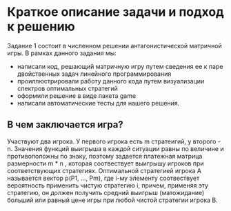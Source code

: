 Краткое описание задачи и подход к решению
========================
Задание 1 состоит в численном решении антагонистической матричной игры.
  В рамках данного задания мы:
  - написали код, решающий матричную игру путем сведения ее к паре двойственных задач линейного программирования
  - проиллюстрировали работу данного кода путем визуализации спектров оптимальных стратегий
  - оформили решение в виде пакета game
  - написали автоматические тесты для нашего решения.
 
 
В чем заключается игра?
  -------------------------
 Участвуют два игрока. У первого игрока есть m стратеигий, у второго - n. Значения функций выигрыша в каждой ситуации равны по величине и противоположны по знаку, поэтому  задается платежная матрица размерности m * n , которая соотвествует выигрышу игроков при соответствующих стратегиях. Оптимальной стратегией игрока А называется вектор p(P1, ..., Pm), где i-му элементу соотвествует вероятность применить чистую стратегию i, причем, применяя эту стратегию,  он должен получить средний выигрыш (матожидание) больший или равный цене игры при любой чистой стратегии игрока В.
